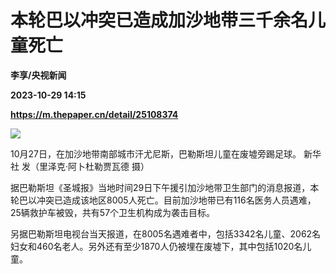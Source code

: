 # 本轮巴以冲突已造成加沙地带三千余名儿童死亡
**李享/央视新闻**

**2023-10-29 14:15**

**https://m.thepaper.cn/detail/25108374**

![](https://imagecloud.thepaper.cn/thepaper/image/276/143/28.jpg)

10月27日，在加沙地带南部城市汗尤尼斯，巴勒斯坦儿童在废墟旁踢足球。 新华社 发（里泽克·阿卜杜勒贾瓦德 摄）

据巴勒斯坦《圣城报》当地时间29日下午援引加沙地带卫生部门的消息报道，本轮巴以冲突已造成该地区8005人死亡。目前加沙地带已有116名医务人员遇难，25辆救护车被毁，共有57个卫生机构成为袭击目标。

另据巴勒斯坦电视台当天报道，在8005名遇难者中，包括3342名儿童、2062名妇女和460名老人。另外还有至少1870人仍被埋在废墟下，其中包括1020名儿童。
